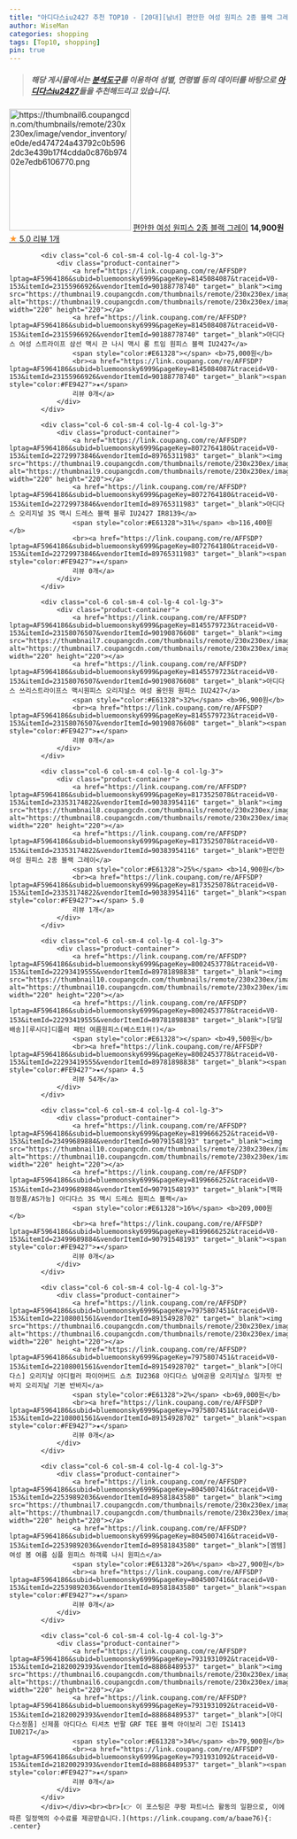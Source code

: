 ```yaml
---
title: "아디다스iu2427 추천 TOP10 - [20대][남녀] 편안한 여성 원피스 2종 블랙 그레이"
author: WiseMan
categories: shopping
tags: [Top10, shopping]
pin: true
---
```


> ##### 해당 게시물에서는 [**분석도구**](https://itemscout.io/)를 이용하여 **성별**, **연령별** 등의 데이터를 바탕으로 [**아디다스iu2427**](https://link.coupang.com/a/baae76)들을 추천해드리고 있습니다.
<div class="container"><div class="row">
            <div class="col-6 col-sm-4 col-lg-4 col-lg-3">
                <div class="product-container">
                    <a href="https://link.coupang.com/re/AFFSDP?lptag=AF5964186&subid=bluemoonsky6999&pageKey=8173525078&traceid=V0-153&itemId=23353174824&vendorItemId=90383954126" target="_blank"><img src="https://thumbnail6.coupangcdn.com/thumbnails/remote/230x230ex/image/vendor_inventory/e0de/ed474724a43792c0b5962dc3e439b17f4cdda0c876b97402e7edb6106770.png" alt="https://thumbnail6.coupangcdn.com/thumbnails/remote/230x230ex/image/vendor_inventory/e0de/ed474724a43792c0b5962dc3e439b17f4cdda0c876b97402e7edb6106770.png" width="220" height="220"></a>
                    <a href="https://link.coupang.com/re/AFFSDP?lptag=AF5964186&subid=bluemoonsky6999&pageKey=8173525078&traceid=V0-153&itemId=23353174824&vendorItemId=90383954126" target="_blank">편안한 여성 원피스 2종 블랙 그레이</a>
                    <span style="color:#E61328"></span> <b>14,900원</b>
                    <br><a href="https://link.coupang.com/re/AFFSDP?lptag=AF5964186&subid=bluemoonsky6999&pageKey=8173525078&traceid=V0-153&itemId=23353174824&vendorItemId=90383954126" target="_blank"><span style="color:#FE9427">★</span> 5.0
                    리뷰 1개</a>
                </div>
            </div>
            
            <div class="col-6 col-sm-4 col-lg-4 col-lg-3">
                <div class="product-container">
                    <a href="https://link.coupang.com/re/AFFSDP?lptag=AF5964186&subid=bluemoonsky6999&pageKey=8145084087&traceid=V0-153&itemId=23155966926&vendorItemId=90188778740" target="_blank"><img src="https://thumbnail9.coupangcdn.com/thumbnails/remote/230x230ex/image/vendor_inventory/9463/58a40ef0621624e3f9b049ac3730d25921708bed6dfb002951e7390b2247.jpg" alt="https://thumbnail9.coupangcdn.com/thumbnails/remote/230x230ex/image/vendor_inventory/9463/58a40ef0621624e3f9b049ac3730d25921708bed6dfb002951e7390b2247.jpg" width="220" height="220"></a>
                    <a href="https://link.coupang.com/re/AFFSDP?lptag=AF5964186&subid=bluemoonsky6999&pageKey=8145084087&traceid=V0-153&itemId=23155966926&vendorItemId=90188778740" target="_blank">아디다스 여성 스트라이프 삼선 맥시 끈 나시 맥시 롱 트임 원피스 블랙 IU2427</a>
                    <span style="color:#E61328"></span> <b>75,000원</b>
                    <br><a href="https://link.coupang.com/re/AFFSDP?lptag=AF5964186&subid=bluemoonsky6999&pageKey=8145084087&traceid=V0-153&itemId=23155966926&vendorItemId=90188778740" target="_blank"><span style="color:#FE9427">★</span> 
                    리뷰 0개</a>
                </div>
            </div>
            
            <div class="col-6 col-sm-4 col-lg-4 col-lg-3">
                <div class="product-container">
                    <a href="https://link.coupang.com/re/AFFSDP?lptag=AF5964186&subid=bluemoonsky6999&pageKey=8072764180&traceid=V0-153&itemId=22729973846&vendorItemId=89765311983" target="_blank"><img src="https://thumbnail9.coupangcdn.com/thumbnails/remote/230x230ex/image/vendor_inventory/c889/1ff75a2cd26984c41550a5375ad665a2a89b026795d1f288bb29ddeaf990.jpg" alt="https://thumbnail9.coupangcdn.com/thumbnails/remote/230x230ex/image/vendor_inventory/c889/1ff75a2cd26984c41550a5375ad665a2a89b026795d1f288bb29ddeaf990.jpg" width="220" height="220"></a>
                    <a href="https://link.coupang.com/re/AFFSDP?lptag=AF5964186&subid=bluemoonsky6999&pageKey=8072764180&traceid=V0-153&itemId=22729973846&vendorItemId=89765311983" target="_blank">아디다스 오리지널 3S 맥시 드레스 블랙 블루 IU2427 IR8139</a>
                    <span style="color:#E61328">31%</span> <b>116,400원</b>
                    <br><a href="https://link.coupang.com/re/AFFSDP?lptag=AF5964186&subid=bluemoonsky6999&pageKey=8072764180&traceid=V0-153&itemId=22729973846&vendorItemId=89765311983" target="_blank"><span style="color:#FE9427">★</span> 
                    리뷰 0개</a>
                </div>
            </div>
            
            <div class="col-6 col-sm-4 col-lg-4 col-lg-3">
                <div class="product-container">
                    <a href="https://link.coupang.com/re/AFFSDP?lptag=AF5964186&subid=bluemoonsky6999&pageKey=8145579723&traceid=V0-153&itemId=23158076507&vendorItemId=90190876608" target="_blank"><img src="https://thumbnail7.coupangcdn.com/thumbnails/remote/230x230ex/image/vendor_inventory/040f/705fdff8acc8e55cf1c0e04e5e63f0a22e573438318f49ad07bccdb11e1e.jpg" alt="https://thumbnail7.coupangcdn.com/thumbnails/remote/230x230ex/image/vendor_inventory/040f/705fdff8acc8e55cf1c0e04e5e63f0a22e573438318f49ad07bccdb11e1e.jpg" width="220" height="220"></a>
                    <a href="https://link.coupang.com/re/AFFSDP?lptag=AF5964186&subid=bluemoonsky6999&pageKey=8145579723&traceid=V0-153&itemId=23158076507&vendorItemId=90190876608" target="_blank">아디다스 쓰리스트라이프스 맥시원피스 오리지널스 여성 올인원 원피스 IU2427</a>
                    <span style="color:#E61328">32%</span> <b>96,900원</b>
                    <br><a href="https://link.coupang.com/re/AFFSDP?lptag=AF5964186&subid=bluemoonsky6999&pageKey=8145579723&traceid=V0-153&itemId=23158076507&vendorItemId=90190876608" target="_blank"><span style="color:#FE9427">★</span> 
                    리뷰 0개</a>
                </div>
            </div>
            
            <div class="col-6 col-sm-4 col-lg-4 col-lg-3">
                <div class="product-container">
                    <a href="https://link.coupang.com/re/AFFSDP?lptag=AF5964186&subid=bluemoonsky6999&pageKey=8173525078&traceid=V0-153&itemId=23353174822&vendorItemId=90383954116" target="_blank"><img src="https://thumbnail8.coupangcdn.com/thumbnails/remote/230x230ex/image/vendor_inventory/7c02/aa1ff059dbbdbcf4e650014927e662e69ae7ec3849d760b5bf3c365d9273.png" alt="https://thumbnail8.coupangcdn.com/thumbnails/remote/230x230ex/image/vendor_inventory/7c02/aa1ff059dbbdbcf4e650014927e662e69ae7ec3849d760b5bf3c365d9273.png" width="220" height="220"></a>
                    <a href="https://link.coupang.com/re/AFFSDP?lptag=AF5964186&subid=bluemoonsky6999&pageKey=8173525078&traceid=V0-153&itemId=23353174822&vendorItemId=90383954116" target="_blank">편안한 여성 원피스 2종 블랙 그레이</a>
                    <span style="color:#E61328">25%</span> <b>14,900원</b>
                    <br><a href="https://link.coupang.com/re/AFFSDP?lptag=AF5964186&subid=bluemoonsky6999&pageKey=8173525078&traceid=V0-153&itemId=23353174822&vendorItemId=90383954116" target="_blank"><span style="color:#FE9427">★</span> 5.0
                    리뷰 1개</a>
                </div>
            </div>
            
            <div class="col-6 col-sm-4 col-lg-4 col-lg-3">
                <div class="product-container">
                    <a href="https://link.coupang.com/re/AFFSDP?lptag=AF5964186&subid=bluemoonsky6999&pageKey=8002453778&traceid=V0-153&itemId=22293419555&vendorItemId=89781898838" target="_blank"><img src="https://thumbnail10.coupangcdn.com/thumbnails/remote/230x230ex/image/vendor_inventory/81ed/e132be0bf926d6307dfa6c125605337247af6fb44a7d8a670aba39055268.jpg" alt="https://thumbnail10.coupangcdn.com/thumbnails/remote/230x230ex/image/vendor_inventory/81ed/e132be0bf926d6307dfa6c125605337247af6fb44a7d8a670aba39055268.jpg" width="220" height="220"></a>
                    <a href="https://link.coupang.com/re/AFFSDP?lptag=AF5964186&subid=bluemoonsky6999&pageKey=8002453778&traceid=V0-153&itemId=22293419555&vendorItemId=89781898838" target="_blank">[당일배송][루시다]디플러 패턴 여름원피스(베스트1위!)</a>
                    <span style="color:#E61328"></span> <b>49,500원</b>
                    <br><a href="https://link.coupang.com/re/AFFSDP?lptag=AF5964186&subid=bluemoonsky6999&pageKey=8002453778&traceid=V0-153&itemId=22293419555&vendorItemId=89781898838" target="_blank"><span style="color:#FE9427">★</span> 4.5
                    리뷰 54개</a>
                </div>
            </div>
            
            <div class="col-6 col-sm-4 col-lg-4 col-lg-3">
                <div class="product-container">
                    <a href="https://link.coupang.com/re/AFFSDP?lptag=AF5964186&subid=bluemoonsky6999&pageKey=8199666252&traceid=V0-153&itemId=23499689884&vendorItemId=90791548193" target="_blank"><img src="https://thumbnail10.coupangcdn.com/thumbnails/remote/230x230ex/image/vendor_inventory/600f/9a83d59d91c00a80cd341e224bfb367045fc5a370568f1a9d9d37891090b.png" alt="https://thumbnail10.coupangcdn.com/thumbnails/remote/230x230ex/image/vendor_inventory/600f/9a83d59d91c00a80cd341e224bfb367045fc5a370568f1a9d9d37891090b.png" width="220" height="220"></a>
                    <a href="https://link.coupang.com/re/AFFSDP?lptag=AF5964186&subid=bluemoonsky6999&pageKey=8199666252&traceid=V0-153&itemId=23499689884&vendorItemId=90791548193" target="_blank">[백화점정품/AS가능] 아디다스 3S 맥시 드레스 원피스 블랙</a>
                    <span style="color:#E61328">16%</span> <b>209,000원</b>
                    <br><a href="https://link.coupang.com/re/AFFSDP?lptag=AF5964186&subid=bluemoonsky6999&pageKey=8199666252&traceid=V0-153&itemId=23499689884&vendorItemId=90791548193" target="_blank"><span style="color:#FE9427">★</span> 
                    리뷰 0개</a>
                </div>
            </div>
            
            <div class="col-6 col-sm-4 col-lg-4 col-lg-3">
                <div class="product-container">
                    <a href="https://link.coupang.com/re/AFFSDP?lptag=AF5964186&subid=bluemoonsky6999&pageKey=7975807451&traceid=V0-153&itemId=22108001561&vendorItemId=89154928702" target="_blank"><img src="https://thumbnail6.coupangcdn.com/thumbnails/remote/230x230ex/image/vendor_inventory/4612/51fc2d2ac8b591fdda69c4df4985f8ada50d269659775713e8a3226b8edc.jpg" alt="https://thumbnail6.coupangcdn.com/thumbnails/remote/230x230ex/image/vendor_inventory/4612/51fc2d2ac8b591fdda69c4df4985f8ada50d269659775713e8a3226b8edc.jpg" width="220" height="220"></a>
                    <a href="https://link.coupang.com/re/AFFSDP?lptag=AF5964186&subid=bluemoonsky6999&pageKey=7975807451&traceid=V0-153&itemId=22108001561&vendorItemId=89154928702" target="_blank">[아디다스] 오리지날 아디컬러 파이어버드 쇼츠 IU2368 아디다스 남여공용 오리지날스 일자핏 반바지 오리지날 기본 반바지</a>
                    <span style="color:#E61328">2%</span> <b>69,000원</b>
                    <br><a href="https://link.coupang.com/re/AFFSDP?lptag=AF5964186&subid=bluemoonsky6999&pageKey=7975807451&traceid=V0-153&itemId=22108001561&vendorItemId=89154928702" target="_blank"><span style="color:#FE9427">★</span> 
                    리뷰 0개</a>
                </div>
            </div>
            
            <div class="col-6 col-sm-4 col-lg-4 col-lg-3">
                <div class="product-container">
                    <a href="https://link.coupang.com/re/AFFSDP?lptag=AF5964186&subid=bluemoonsky6999&pageKey=8045007416&traceid=V0-153&itemId=22539892036&vendorItemId=89581843580" target="_blank"><img src="https://thumbnail7.coupangcdn.com/thumbnails/remote/230x230ex/image/vendor_inventory/4e38/d7a90dbc383d5854a8473e3fba5d0524e2466b463715d81e43f097d07fc7.jpg" alt="https://thumbnail7.coupangcdn.com/thumbnails/remote/230x230ex/image/vendor_inventory/4e38/d7a90dbc383d5854a8473e3fba5d0524e2466b463715d81e43f097d07fc7.jpg" width="220" height="220"></a>
                    <a href="https://link.coupang.com/re/AFFSDP?lptag=AF5964186&subid=bluemoonsky6999&pageKey=8045007416&traceid=V0-153&itemId=22539892036&vendorItemId=89581843580" target="_blank">[엠템] 여성 봄 여름 심플 원피스 하객룩 나시 원피스</a>
                    <span style="color:#E61328">26%</span> <b>27,900원</b>
                    <br><a href="https://link.coupang.com/re/AFFSDP?lptag=AF5964186&subid=bluemoonsky6999&pageKey=8045007416&traceid=V0-153&itemId=22539892036&vendorItemId=89581843580" target="_blank"><span style="color:#FE9427">★</span> 
                    리뷰 0개</a>
                </div>
            </div>
            
            <div class="col-6 col-sm-4 col-lg-4 col-lg-3">
                <div class="product-container">
                    <a href="https://link.coupang.com/re/AFFSDP?lptag=AF5964186&subid=bluemoonsky6999&pageKey=7931931092&traceid=V0-153&itemId=21820029393&vendorItemId=88868489537" target="_blank"><img src="https://thumbnail6.coupangcdn.com/thumbnails/remote/230x230ex/image/vendor_inventory/2880/0cad1b4caa0334332e13812f5024f929ec80fb94f128f941cfb317b4b65d.jpg" alt="https://thumbnail6.coupangcdn.com/thumbnails/remote/230x230ex/image/vendor_inventory/2880/0cad1b4caa0334332e13812f5024f929ec80fb94f128f941cfb317b4b65d.jpg" width="220" height="220"></a>
                    <a href="https://link.coupang.com/re/AFFSDP?lptag=AF5964186&subid=bluemoonsky6999&pageKey=7931931092&traceid=V0-153&itemId=21820029393&vendorItemId=88868489537" target="_blank">[아디다스정품] 신제품 아디다스 티셔츠 반팔 GRF TEE 블랙 아이보리 그린 IS1413 IU0217</a>
                    <span style="color:#E61328">34%</span> <b>79,900원</b>
                    <br><a href="https://link.coupang.com/re/AFFSDP?lptag=AF5964186&subid=bluemoonsky6999&pageKey=7931931092&traceid=V0-153&itemId=21820029393&vendorItemId=88868489537" target="_blank"><span style="color:#FE9427">★</span> 
                    리뷰 0개</a>
                </div>
            </div>
            </div></div><br><br>[👉 이 포스팅은 쿠팡 파트너스 활동의 일환으로, 이에 따른 일정액의 수수료를 제공받습니다.](https://link.coupang.com/a/baae76){: .center}